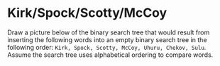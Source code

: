 # Kirk/Spock/Scotty/McCoy
Draw a picture below of the binary search tree that would result from inserting the following words into an empty binary search tree in the following order: `Kirk, Spock, Scotty, McCoy, Uhuru, Chekov, Sulu`. Assume the search tree uses alphabetical ordering to compare words.